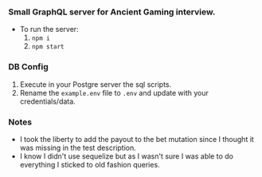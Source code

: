 ### Small GraphQL server for Ancient Gaming interview.
- To run the server:
    1. `npm i`
    2. `npm start`

### DB Config
1. Execute in your Postgre server the sql scripts.
2. Rename the `example.env` file to `.env` and update with your credentials/data.

### Notes
- I took the liberty to add the payout to the bet mutation since I thought it was missing in the test description.
- I know I didn't use sequelize but as I wasn't sure I was able to do everything I sticked to old fashion queries.
